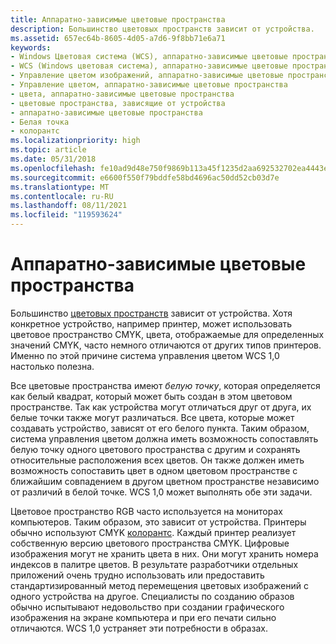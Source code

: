 ```yaml
---
title: Аппаратно-зависимые цветовые пространства
description: Большинство цветовых пространств зависит от устройства.
ms.assetid: 657ec64b-8605-4d05-a7d6-9f8bb71e6a71
keywords:
- Windows Цветовая система (WCS), аппаратно-зависимые цветовые пространства
- WCS (Windows цветовая система), аппаратно-зависимые цветовые пространства
- Управление цветом изображений, аппаратно-зависимые цветовые пространства
- Управление цветом, аппаратно-зависимые цветовые пространства
- цвета, аппаратно-зависимые цветовые пространства
- цветовые пространства, зависящие от устройства
- аппаратно-зависимые цветовые пространства
- Белая точка
- колорантс
ms.localizationpriority: high
ms.topic: article
ms.date: 05/31/2018
ms.openlocfilehash: fe10ad9d48e750f9869b113a45f1235d2aa692532702ea4443ec3629d32276ff
ms.sourcegitcommit: e6600f550f79bddfe58bd4696ac50dd52cb03d7e
ms.translationtype: MT
ms.contentlocale: ru-RU
ms.lasthandoff: 08/11/2021
ms.locfileid: "119593624"
---
```

# <a name="device-dependent-color-spaces"></a>Аппаратно-зависимые цветовые пространства

Большинство [цветовых пространств](c.md) зависит от устройства. Хотя конкретное устройство, например принтер, может использовать цветовое пространство CMYK, цвета, отображаемые для определенных значений CMYK, часто немного отличаются от других типов принтеров. Именно по этой причине система управления цветом WCS 1,0 настолько полезна.

Все цветовые пространства имеют *белую точку*, которая определяется как белый квадрат, который может быть создан в этом цветовом пространстве. Так как устройства могут отличаться друг от друга, их белые точки также могут различаться. Все цвета, которые может создавать устройство, зависят от его белого пункта. Таким образом, система управления цветом должна иметь возможность сопоставлять белую точку одного цветового пространства с другим и сохранять относительные расположения всех цветов. Он также должен иметь возможность сопоставить цвет в одном цветовом пространстве с ближайшим совпадением в другом цветном пространстве независимо от различий в белой точке. WCS 1,0 может выполнять обе эти задачи.

Цветовое пространство RGB часто используется на мониторах компьютеров. Таким образом, это зависит от устройства. Принтеры обычно используют CMYK [колорантс](c.md). Каждый принтер реализует собственную версию цветового пространства CMYK. Цифровые изображения могут не хранить цвета в них. Они могут хранить номера индексов в палитре цветов. В результате разработчики отдельных приложений очень трудно использовать или предоставить стандартизированный метод перемещения цветовых изображений с одного устройства на другое. Специалисты по созданию образов обычно испытывают недовольство при создании графического изображения на экране компьютера и при его печати сильно отличаются. WCS 1,0 устраняет эти потребности в образах.

 

 




